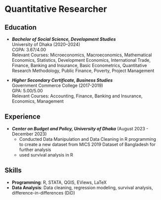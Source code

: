 # Quantitative Researcher

## Education
- ***Bachelor of Social Science, Development Studies***  
  University of Dhaka (2020–2024)  
  CGPA: 3.67/4.00  
  Relevant Courses:  Microeconomics, Macroeconomics, Mathematical Economics, Statistics, Development Economics, International Trade,
  Finance, Banking and Insurance, Basic Econometrics, Quantitative Research Methodology, Public Finance, Poverty, Project Management
  

- ***Higher Secondary Certificate, Business Studies***  
Government Commerce College (2017-2019)  
GPA: 5.00/5.00  
Relevant Courses: Accounting, Finance, Banking and Insurance, Economics, Management

## Experience
- **_Center on Budget and Policy, University of Dhaka_** (August 2023 - December 2023)
  - Conducted Data Manipulation and Data Cleaning in R programming to create a new dataset from MICS 2019 Dataset of Bangladesh for further analysis
  - used survival analysis in R
    

  

## Skills
- **Programming**: R, STATA, QGIS, EViews, LaTeX  
- **Data Analysis**: Data cleaning, regression modeling, survival analysis, difference-in-differences (DiD) 
